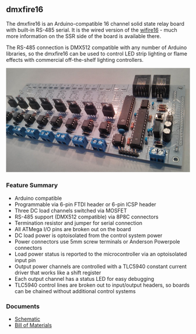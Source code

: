 dmxfire16
---------

The dmxfire16 is an Arduino-compatible 16 channel solid state relay board with built-in RS-485 serial. It is the wired version of the [wifire16](https://github.com/propane-and-electrons/wifire16) - much more information on the SSR side of the board is available there.

The RS-485 connection is DMX512 compatible with any number of Arduino libraries, so the dmxfire16 can be used to control LED strip lighting or flame effects with commercial off-the-shelf lighting controllers.

![dmxfire16 photo](docs/dmxfire16.jpg)

### Feature Summary

* Arduino compatible
* Programmable via 6-pin FTDI header or 6-pin ICSP header
* Three DC load channels switched via MOSFET
* RS-485 support (DMX512 compatible) via 8P8C connectors
* Termination resistor and jumper for serial connection
* All ATMega I/O pins are broken out on the board
* DC load power is optoisolated from the control system power
* Power connectors use 5mm screw terminals or Anderson Powerpole connectors
* Load power status is reported to the microcontroller via an optoisolated input pin
* Output power channels are controlled with a TLC5940 constant current driver that works like a shift register
* Each output channel has a status LED for easy debugging
* TLC5940 control lines are broken out to input/output headers, so boards can be chained without additional control systems

### Documents

* [Schematic](docs/dmxfire16-schematic.pdf)
* [Bill of Materials](docs/dmxfire16-BOM.csv)
